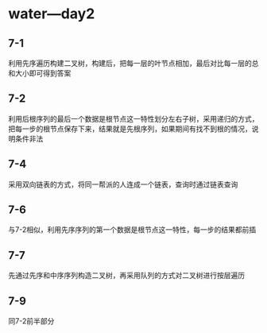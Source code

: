 # water—day2

## 7-1

利用先序遍历构建二叉树，构建后，把每一层的叶节点相加，最后对比每一层的总和大小即可得到答案

## 7-2

利用后根序列的最后一个数据是根节点这一特性划分左右子树，采用递归的方式，把每一步的根节点保存下来，结果就是先根序列，如果期间有找不到根的情况，说明条件非法

## 7-4

采用双向链表的方式，将同一帮派的人连成一个链表，查询时通过链表查询

## 7-6

与7-2相似，利用先序序列的第一个数据是根节点这一特性，每一步的结果都前插

## 7-7

先通过先序和中序序列构造二叉树，再采用队列的方式对二叉树进行按层遍历

## 7-9

同7-2前半部分



